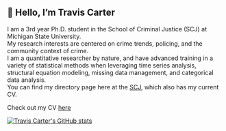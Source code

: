 ## 👋 Hello, I’m Travis Carter

I am a 3rd year Ph.D. student in the School of Criminal Justice (SCJ) at Michigan State University.  
My research interests are centered on crime trends, policing, and the community context of crime.  
I am a quantitative researcher by nature, and have advanced training in a variety of statistical methods when leveraging time series analysis, structural equation modeling, missing data management, and categorical data analysis.  
You can find my directory page here at the [SCJ](https://cj.msu.edu/directory/carter-travis.html), which also has my current CV.

Check out my CV [here](https://github.com/carte475/Welcome/RMARKDOWN-CV.pdf)



[![Travis Carter's GitHub stats](https://github-readme-stats.vercel.app/api?username=carte475)](https://github.com/anuraghazra/github-readme-stats)
<!---
carte475/carte475 is a ✨ special ✨ repository because its `README.md` (this file) appears on your GitHub profile.
You can click the Preview link to take a look at your changes.
--->

